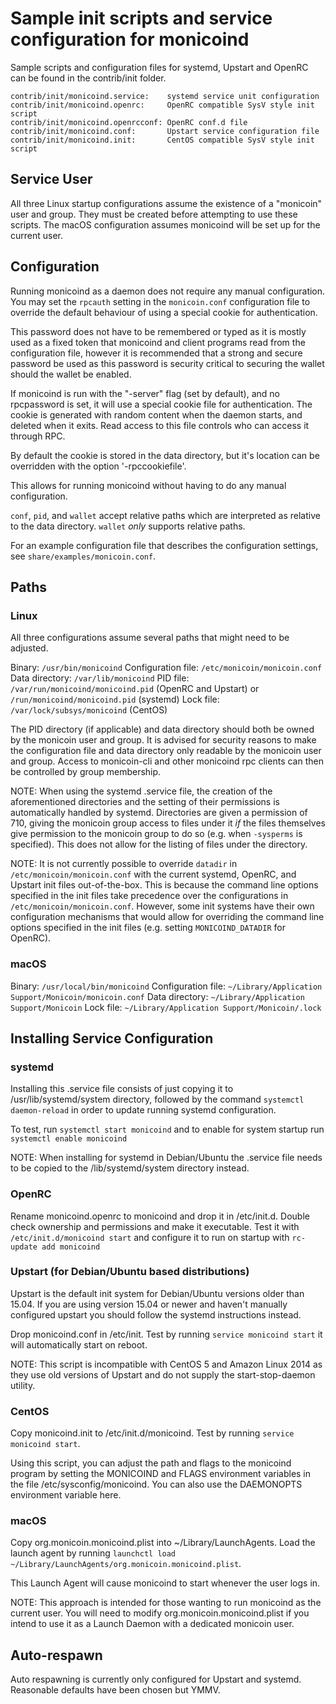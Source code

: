 Sample init scripts and service configuration for monicoind
==========================================================

Sample scripts and configuration files for systemd, Upstart and OpenRC
can be found in the contrib/init folder.

    contrib/init/monicoind.service:    systemd service unit configuration
    contrib/init/monicoind.openrc:     OpenRC compatible SysV style init script
    contrib/init/monicoind.openrcconf: OpenRC conf.d file
    contrib/init/monicoind.conf:       Upstart service configuration file
    contrib/init/monicoind.init:       CentOS compatible SysV style init script

Service User
---------------------------------

All three Linux startup configurations assume the existence of a "monicoin" user
and group.  They must be created before attempting to use these scripts.
The macOS configuration assumes monicoind will be set up for the current user.

Configuration
---------------------------------

Running monicoind as a daemon does not require any manual configuration. You may
set the `rpcauth` setting in the `monicoin.conf` configuration file to override
the default behaviour of using a special cookie for authentication.

This password does not have to be remembered or typed as it is mostly used
as a fixed token that monicoind and client programs read from the configuration
file, however it is recommended that a strong and secure password be used
as this password is security critical to securing the wallet should the
wallet be enabled.

If monicoind is run with the "-server" flag (set by default), and no rpcpassword is set,
it will use a special cookie file for authentication. The cookie is generated with random
content when the daemon starts, and deleted when it exits. Read access to this file
controls who can access it through RPC.

By default the cookie is stored in the data directory, but it's location can be overridden
with the option '-rpccookiefile'.

This allows for running monicoind without having to do any manual configuration.

`conf`, `pid`, and `wallet` accept relative paths which are interpreted as
relative to the data directory. `wallet` *only* supports relative paths.

For an example configuration file that describes the configuration settings,
see `share/examples/monicoin.conf`.

Paths
---------------------------------

### Linux

All three configurations assume several paths that might need to be adjusted.

Binary:              `/usr/bin/monicoind`
Configuration file:  `/etc/monicoin/monicoin.conf`
Data directory:      `/var/lib/monicoind`
PID file:            `/var/run/monicoind/monicoind.pid` (OpenRC and Upstart) or `/run/monicoind/monicoind.pid` (systemd)
Lock file:           `/var/lock/subsys/monicoind` (CentOS)

The PID directory (if applicable) and data directory should both be owned by the
monicoin user and group. It is advised for security reasons to make the
configuration file and data directory only readable by the monicoin user and
group. Access to monicoin-cli and other monicoind rpc clients can then be
controlled by group membership.

NOTE: When using the systemd .service file, the creation of the aforementioned
directories and the setting of their permissions is automatically handled by
systemd. Directories are given a permission of 710, giving the monicoin group
access to files under it _if_ the files themselves give permission to the
monicoin group to do so (e.g. when `-sysperms` is specified). This does not allow
for the listing of files under the directory.

NOTE: It is not currently possible to override `datadir` in
`/etc/monicoin/monicoin.conf` with the current systemd, OpenRC, and Upstart init
files out-of-the-box. This is because the command line options specified in the
init files take precedence over the configurations in
`/etc/monicoin/monicoin.conf`. However, some init systems have their own
configuration mechanisms that would allow for overriding the command line
options specified in the init files (e.g. setting `MONICOIND_DATADIR` for
OpenRC).

### macOS

Binary:              `/usr/local/bin/monicoind`
Configuration file:  `~/Library/Application Support/Monicoin/monicoin.conf`
Data directory:      `~/Library/Application Support/Monicoin`
Lock file:           `~/Library/Application Support/Monicoin/.lock`

Installing Service Configuration
-----------------------------------

### systemd

Installing this .service file consists of just copying it to
/usr/lib/systemd/system directory, followed by the command
`systemctl daemon-reload` in order to update running systemd configuration.

To test, run `systemctl start monicoind` and to enable for system startup run
`systemctl enable monicoind`

NOTE: When installing for systemd in Debian/Ubuntu the .service file needs to be copied to the /lib/systemd/system directory instead.

### OpenRC

Rename monicoind.openrc to monicoind and drop it in /etc/init.d.  Double
check ownership and permissions and make it executable.  Test it with
`/etc/init.d/monicoind start` and configure it to run on startup with
`rc-update add monicoind`

### Upstart (for Debian/Ubuntu based distributions)

Upstart is the default init system for Debian/Ubuntu versions older than 15.04. If you are using version 15.04 or newer and haven't manually configured upstart you should follow the systemd instructions instead.

Drop monicoind.conf in /etc/init.  Test by running `service monicoind start`
it will automatically start on reboot.

NOTE: This script is incompatible with CentOS 5 and Amazon Linux 2014 as they
use old versions of Upstart and do not supply the start-stop-daemon utility.

### CentOS

Copy monicoind.init to /etc/init.d/monicoind. Test by running `service monicoind start`.

Using this script, you can adjust the path and flags to the monicoind program by
setting the MONICOIND and FLAGS environment variables in the file
/etc/sysconfig/monicoind. You can also use the DAEMONOPTS environment variable here.

### macOS

Copy org.monicoin.monicoind.plist into ~/Library/LaunchAgents. Load the launch agent by
running `launchctl load ~/Library/LaunchAgents/org.monicoin.monicoind.plist`.

This Launch Agent will cause monicoind to start whenever the user logs in.

NOTE: This approach is intended for those wanting to run monicoind as the current user.
You will need to modify org.monicoin.monicoind.plist if you intend to use it as a
Launch Daemon with a dedicated monicoin user.

Auto-respawn
-----------------------------------

Auto respawning is currently only configured for Upstart and systemd.
Reasonable defaults have been chosen but YMMV.
